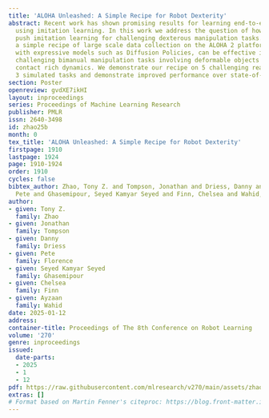 ```yaml
---
title: 'ALOHA Unleashed: A Simple Recipe for Robot Dexterity'
abstract: Recent work has shown promising results for learning end-to-end robot policies
  using imitation learning. In this work we address the question of how far can we
  push imitation learning for challenging dexterous manipulation tasks. We show that
  a simple recipe of large scale data collection on the ALOHA 2 platform, combined
  with expressive models such as Diffusion Policies, can be effective in learning
  challenging bimanual manipulation tasks involving deformable objects and complex
  contact rich dynamics. We demonstrate our recipe on 5 challenging real-world and
  3 simulated tasks and demonstrate improved performance over state-of-the-art baselines.
section: Poster
openreview: gvdXE7ikHI
layout: inproceedings
series: Proceedings of Machine Learning Research
publisher: PMLR
issn: 2640-3498
id: zhao25b
month: 0
tex_title: 'ALOHA Unleashed: A Simple Recipe for Robot Dexterity'
firstpage: 1910
lastpage: 1924
page: 1910-1924
order: 1910
cycles: false
bibtex_author: Zhao, Tony Z. and Tompson, Jonathan and Driess, Danny and Florence,
  Pete and Ghasemipour, Seyed Kamyar Seyed and Finn, Chelsea and Wahid, Ayzaan
author:
- given: Tony Z.
  family: Zhao
- given: Jonathan
  family: Tompson
- given: Danny
  family: Driess
- given: Pete
  family: Florence
- given: Seyed Kamyar Seyed
  family: Ghasemipour
- given: Chelsea
  family: Finn
- given: Ayzaan
  family: Wahid
date: 2025-01-12
address:
container-title: Proceedings of The 8th Conference on Robot Learning
volume: '270'
genre: inproceedings
issued:
  date-parts:
  - 2025
  - 1
  - 12
pdf: https://raw.githubusercontent.com/mlresearch/v270/main/assets/zhao25b/zhao25b.pdf
extras: []
# Format based on Martin Fenner's citeproc: https://blog.front-matter.io/posts/citeproc-yaml-for-bibliographies/
---
```

